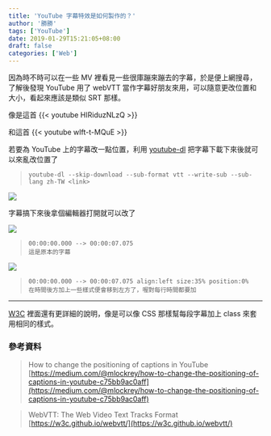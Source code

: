 ```yaml
---
title: 'YouTube 字幕特效是如何製作的？'
author: '勝勝'
tags: ['YouTube'] 
date: 2019-01-29T15:21:05+08:00
draft: false
categories: ['Web']
---
```


因為時不時可以在一些 MV 裡看見一些很庫蹦來蹦去的字幕，於是便上網搜尋，了解後發現 YouTube 用了 webVTT 當作字幕好朋友來用，可以隨意更改位置和大小，看起來應該是類似 SRT 那樣。
<!--more-->
像是這首
{{< youtube HIRiduzNLzQ >}} 

和這首
{{< youtube wIft-t-MQuE >}} 

若要為 YouTube 上的字幕改一點位置，利用 [youtube-dl](https://github.com/rg3/youtube-dl) 把字幕下載下來後就可以來亂改位置了

> ```
> youtube-dl --skip-download --sub-format vtt --write-sub --sub-lang zh-TW <link>
> ```

![](https://i.imgur.com/lALbVtT.png)

字幕搞下來後拿個編輯器打開就可以改了

![](https://i.imgur.com/h0llxmF.png)

> ```
> 00:00:00.000 --> 00:00:07.075
> 這是原本的字幕
> ```

![](https://i.imgur.com/3FmQLy7.png)

> ```
> 00:00:00.000 --> 00:00:07.075 align:left size:35% position:0%
> 在時間後方加上一些樣式便會移到左方了，喔對每行時間都要加
> ```

* * *

[W3C](https://w3c.github.io/webvtt) 裡面還有更詳細的說明，像是可以像 CSS 那樣幫每段字幕加上 class 來套用相同的樣式。

### 參考資料

> How to change the positioning of captions in YouTube [https://medium.com/@mlockrey/how-to-change-the-positioning-of-captions-in-youtube-c75bb9ac0aff](https://medium.com/@mlockrey/how-to-change-the-positioning-of-captions-in-youtube-c75bb9ac0aff)

> WebVTT: The Web Video Text Tracks Format [https://w3c.github.io/webvtt/](https://w3c.github.io/webvtt/)